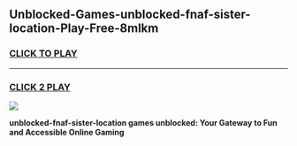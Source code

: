 
## Unblocked-Games-unblocked-fnaf-sister-location-Play-Free-8mlkm
<h3>
<a href="https://premium76.site?title=unblocked-fnaf-sister-location&ref=18A1">CLICK TO PLAY</a></h3>
<hr>

<h3>
<a href="https://premium76.site?title=unblocked-fnaf-sister-location&ref=18A1">CLICK 2 PLAY</a>
  
</h3>

<a href="https://premium76.site?title=unblocked-fnaf-sister-location&ref=18A1"><img src="https://clearcache.store/games.png"></a>


**unblocked-fnaf-sister-location games unblocked: Your Gateway to Fun and Accessible Online Gaming**
